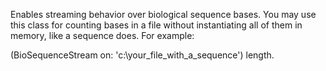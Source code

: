 Enables streaming behavior over biological sequence bases. You may use this class for counting bases in a file without instantiating all of them in memory, like a sequence does. For example:

(BioSequenceStream on: 'c:\your_file_with_a_sequence') length.
